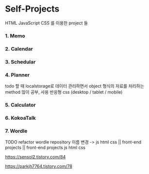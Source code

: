 # Self-Projects

HTML JavaScript CSS 를 이용한 project 들

### 1. Memo

### 2. Calendar

### 3. Schedular

### 4. Planner

todo 할 때 localstorage로 데이터 관리하면서 object 형식의 자료를 처리하는 method 많이 공부, 사용
반응형 css (desktop / tablet / mobile)

### 5. Calculator

### 6. KokoaTalk

### 7. Wordle

TODO
refactor wordle
repository 이름 변경 -> js html css || front-end projects || front-end projects js html css

https://sensol2.tistory.com/84

https://parkjh7764.tistory.com/78
